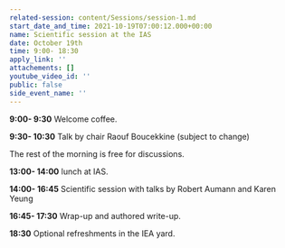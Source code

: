 ```yaml
---
related-session: content/Sessions/session-1.md
start_date_and_time: 2021-10-19T07:00:12.000+00:00
name: Scientific session at the IAS
date: October 19th
time: 9:00- 18:30
apply_link: ''
attachements: []
youtube_video_id: ''
public: false
side_event_name: ''
---
```


**9:00- 9:30** Welcome coffee.

**9:30- 10:30** Talk by chair Raouf Boucekkine (subject to change)

The rest of the morning is free for discussions.

**13:00- 14:00** lunch at IAS.

**14:00- 16:45** Scientific session with talks by Robert Aumann and Karen Yeung

**16:45- 17:30** Wrap-up and authored write-up.

**18:30** Optional refreshments in the IEA yard.
